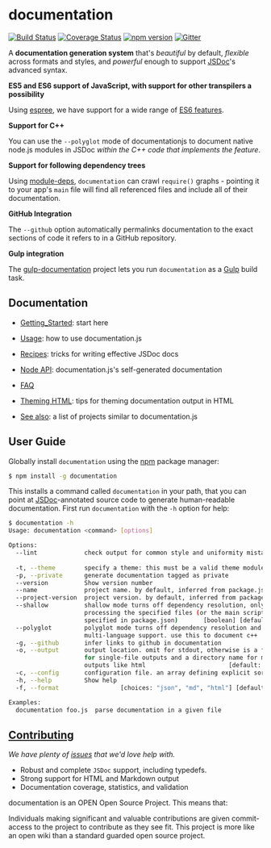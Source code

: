 # documentation

[![Build Status](https://circleci.com/gh/documentationjs/documentation.svg?style=svg)](https://circleci.com/gh/documentationjs/documentation) [![Coverage Status](https://coveralls.io/repos/documentationjs/documentation/badge.svg?branch=master)](https://coveralls.io/r/documentationjs/documentation?branch=master)
[![npm version](https://badge.fury.io/js/documentation.svg)](http://badge.fury.io/js/documentation)
[![Gitter](https://badges.gitter.im/Join%20Chat.svg)](https://gitter.im/documentationjs/documentation?utm_source=badge&utm_medium=badge&utm_campaign=pr-badge)

A **documentation generation system** that's
_beautiful_ by default, _flexible_ across formats and styles, and
_powerful_ enough to support [JSDoc](http://usejsdoc.org/)'s advanced syntax.

**ES5 and ES6 support of JavaScript, with support for other transpilers a possibility**

Using [espree](https://github.com/eslint/espree), we have support for a wide range of [ES6 features](https://github.com/lukehoban/es6features).

**Support for C++**

You can use the `--polyglot` mode of documentationjs to document native node.js
modules in JSDoc _within the C++ code that implements the feature_.

**Support for following dependency trees**

Using [module-deps](https://github.com/substack/module-deps), `documentation` can
crawl `require()` graphs - pointing it to your app's `main` file will find all
referenced files and include all of their documentation.

**GitHub Integration**

The `--github` option automatically permalinks documentation to the exact
sections of code it refers to in a GitHub repository.

**Gulp integration**

The [gulp-documentation](https://github.com/documentationjs/gulp-documentation) project
lets you run `documentation` as a [Gulp](http://gulpjs.com/) build task.

## Documentation

* [Getting_Started](docs/GETTING_STARTED.md): start here
* [Usage](docs/USAGE.md): how to use documentation.js
* [Recipes](docs/RECIPES.md): tricks for writing effective JSDoc docs
* [Node API](docs/NODE_API.md): documentation.js's self-generated documentation
* [FAQ](docs/FAQ.md)

* [Theming HTML](docs/THEME_HTML.md): tips for theming documentation output in HTML
* [See also](docs/SEE_ALSO.md): a list of projects similar to documentation.js

## User Guide

Globally install `documentation` using the [npm](https://www.npmjs.com/) package manager:

```sh
$ npm install -g documentation
```

This installs a command called `documentation` in your path, that you can
point at [JSDoc](http://usejsdoc.org/)-annotated source code to generate
human-readable documentation. First run `documentation` with the `-h`
option for help:

```sh
$ documentation -h
Usage: documentation <command> [options]

Options:
  --lint             check output for common style and uniformity mistakes
                                                                       [boolean]
  -t, --theme        specify a theme: this must be a valid theme module
  -p, --private      generate documentation tagged as private          [boolean]
  --version          Show version number                               [boolean]
  --name             project name. by default, inferred from package.json
  --project-version  project version. by default, inferred from package.json
  --shallow          shallow mode turns off dependency resolution, only
                     processing the specified files (or the main script
                     specified in package.json)       [boolean] [default: false]
  --polyglot         polyglot mode turns off dependency resolution and enables
                     multi-language support. use this to document c++  [boolean]
  -g, --github       infer links to github in documentation            [boolean]
  -o, --output       output location. omit for stdout, otherwise is a filename
                     for single-file outputs and a directory name for multi-file
                     outputs like html                       [default: "stdout"]
  -c, --config       configuration file. an array defining explicit sort order
  -h, --help         Show help                                         [boolean]
  -f, --format                 [choices: "json", "md", "html"] [default: "json"]

Examples:
  documentation foo.js  parse documentation in a given file
```

## [Contributing](CONTRIBUTING.md)

_We have plenty of
[issues](https://github.com/documentationjs/documentation/issues) that we'd
love help with._

* Robust and complete `JSDoc` support, including typedefs.
* Strong support for HTML and Markdown output
* Documentation coverage, statistics, and validation

documentation is an OPEN Open Source Project. This means that:

Individuals making significant and valuable contributions are given
commit-access to the project to contribute as they see fit. This
project is more like an open wiki than a standard guarded open source project.
